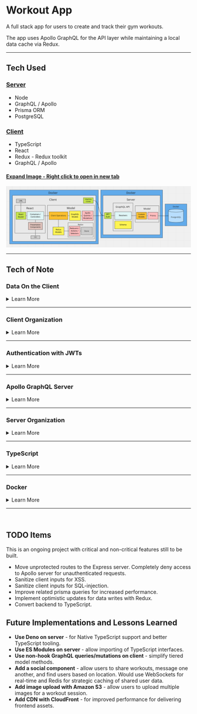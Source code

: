 # Workout App

A full stack app for users to create and track their gym workouts.

The app uses Apollo GraphQL for the API layer while maintaining a local data cache via Redux.

---

## Tech Used

### [Server](https://github.com/msolorio/workout-app)
- Node
- GraphQL / Apollo
- Prisma ORM
- PostgreSQL

### [Client](https://github.com/msolorio/workout-app-client)

- TypeScript
- React
- Redux - Redux toolkit
- GraphQL / Apollo

#### [Expand Image - Right click to open in new tab](https://raw.githubusercontent.com/msolorio/workout_app/main/readme-assets/workout-app-architecture.png)

![Workout app Architecture](./readme-assets/workout-app-architecture.png)

---

## Tech of Note

### Data On the Client

<details>
  <summary>Learn More</summary>

<br>

Handled data persistence with Apollo GraphQL and maintained a local cache of user data in Redux for data reads.
- Nearly instantaneous performance for data reads.
- Decreased load on the server based on app use.

<br>

#### [Expand Image - Right click to open in new tab](https://raw.githubusercontent.com/msolorio/workout_app/main/readme-assets/client-data-strategy.png)

![Workout app Architecture](./readme-assets/client-data-strategy.png)

### Reflections and Future Features
A Redux cache was a good fit here. Users read only their own data removing the risk of being out of sync with the DB. For the future, I would like to add a social component using Redis for caching shared data among users.

Apollo GraphQL offers caching and keeping a Redux cache was not needed. I chose to use Redux to practice coordinating the two data stores and allow for optimistic updates in the future.

</details>

---

### Client Organization

<details>
<summary>Learn More</summary>

<br>

Created separate abstractions for data and component UI, mimicking MVC.
- **Container components** - manage high-level coordination of page tasks.
- **Model layers** - handle implementation details of working with data.

<br>

#### [Expand Image - Right click to open in new tab](https://raw.githubusercontent.com/msolorio/workout_app/main/readme-assets/client-mvc.png)

![MVC architecture on the client](./readme-assets/client-mvc.png)

#### Redux and GraphQL Models
- Abstracts away vendor specific code for Apollo GraphQL and Redux
- Houses client-side error handling for Apollo GraphQL
- Uses React Hooks

#### Client Operations Models
- Manages implementation details of communicating between GraphQL and Redux
- Presents high level operations to the controllers
- Uses React Hooks

#### Container Components (Controllers)
- Retrieves data from URL
- Calls model methods for setting and retrieving data
- Manages local component state
- Handles events
- Handles redirects
- Pulls in UI and passes data

#### Presentation Components (View)
- Presents the data and styled UI

<br>

#### Code Example

#### Create Workout container component / controller

[See full code - right click to open in new tab](https://github.com/msolorio/workout_app_client/blob/main/src/pages/ShowWorkout/index.tsx)
```typescript
function CreateWorkout(): JSX.Element {
  const createWorkout = model.Workout.useCreateWorkout()

  const stateObj: State = {
    workoutId: null
  }

  const [state, setState] = useState(stateObj)


  const handleCreateWorkout = async (workoutData: WorkoutType) => {
    const createdWorkout: WorkoutType = await createWorkout(workoutData)

    if (createdWorkout.id) {
      setState({ workoutId: createdWorkout.id })
    }
  }

  if (state.workoutId) return <Redirect to={`/workouts/${state.workoutId}`} />

  return (
    <CreateWorkoutUi handleCreateWorkout={handleCreateWorkout} />
  )
}
```

---
#### Create Workout model method
`useCreateWorkout` creates a workout with Apollo GraphQL and stores in Redux. Hooks are used to manage model methods. In this case the hook returns a method to be invoked in an event handler.

[See full code - right click to open in new tab](https://github.com/msolorio/workout_app_client/blob/main/src/model/resources/Workout/index.ts)

```typescript
...
useCreateWorkout() {
  const createWorkoutGql = gql.Workout.useCreateWorkout()
  const createWorkoutRdx = rdx.Workout.useCreateWorkout()

  async function createWorkout(workoutData: WorkoutType): Promise<WorkoutOrErrorType> {
    const newWorkout = await createWorkoutGql(workoutData)

    if (!newWorkout.error) {
      createWorkoutRdx(newWorkout)
    }

    return newWorkout
  }

  return createWorkout
},
...
```

</details>

---

### Authentication with JWTs

<details>
  <summary>Learn More</summary>

  <br>

  Configured authentication with JWTs and HttpOnly Cookies.
  - Gaurded against XSS from accessing token.
  - Enabled stateless authentication with JWTs, eliminating the need to store session data server-side.
  - Revokes the HttpOnly cookie server-side upon logout.
  - Cookie is passed via HTTPS.
  - Cookie and token are short-lived, valid for only 24 hours.

  <br>

#### [Expand Image - Right click to open in new tab](https://raw.githubusercontent.com/msolorio/workout_app/main/readme-assets/auth-jwt.png)

![Auth with JWTs and HttpOnly Cookies](./readme-assets/auth-jwt.png)

</details>

---

### Apollo GraphQL Server

<details>
  <summary>Learn More</summary>

<br>

Set up 5-model GraphQL API, enabling flexibility in traversing of data.

<br>

#### [Expand Image - Right click to open in new tab](https://raw.githubusercontent.com/msolorio/workout_app/main/readme-assets/workout-app-erd.png)

![Workout App ERD](./readme-assets/workout-app-erd.png)

The client specifies the exact data it needs.

![GraphQL Request Response Example](./readme-assets/graph-ql.png)

#### Code Example
[Check out the resolvers dir for the GraphQL implementation - right click to open in new tab](https://github.com/msolorio/workout_app_server/tree/main/src/resolvers)

### Reflections and Future Features
Building the Apollo GraphQL server was intuitive and a joy. It is exciting to enable complete data flexibility. I'm interested in using GraphQL more and learning about the problems it solves in the real-world.

In the future I could add workout progress analysis features, where complex data fetching would be required. A feature could allow a user to see their progress overall, per workout, or per exercise.

</details>

---

### Server Organization

<details>
  <summary>Learn More</summary>

<br>

Decoupled the GraphQL API layer from data fetching layer.
- Allowing for easy repurposing of components.
- GraphQL could be switched out for a REST API.
- Prisma / Postgres model could be switched to accomodate a different database.

<br>

#### [Expand Image - Right click to open in new tab](https://raw.githubusercontent.com/msolorio/workout_app/main/readme-assets/server-org.png)

![Workout App ERD](./readme-assets/server-org.png)

#### Code Example


The Model method for creating a workout
- Abstracts away vendor specific code for Prisma.
- Manages multiple DB interactions involved with fullfilling single mutation.
- Closure wraps the model method and grant it error handling with `createHandledQuery`.

[See full code - right click to open in new tab](https://github.com/msolorio/workout_app_server/blob/main/src/model/Workout/methods/createWorkout.js)
```js
...
async function query({
  name,
  description,
  length,
  location,
  exercises,
  userId
}) {

  const newWorkout = await prisma.workout.create({
    data: {
      name: name,
      description: description,
      length: length,
      location: location,
      userId: Number(userId)
    }
  })

  if (exercises) {
    const formattedExercises = exercises.map(ex => {
      ex.workoutId = Number(newWorkout.id);
      return ex;
    })
  
    await prisma.exercise.createMany({
      data: formattedExercises
    })
  }

  return newWorkout;
}

const createWorkout = createHandledQuery(query)

return createWorkout
...
```
</details>

---

### TypeScript

<details>
  <summary>Learn More</summary>

<br>

The client is written entirely in TypeScript.

#### Lessons Learned
- Became more aware of creating uniformity and a clear type strategy for my codebase.
- Developed faster, catching subtle bugs early (often before they became bugs).

#### In-Progress
- Currently converting the backend to TypeScript.

</details>

---

### Docker

<details>
  <summary>Learn More</summary>

  <br>

Configured Dockerfiles for both server and client and configured a single Docker Compose file for server, client, and database.


#### Code Example

[See full code - right click to open in new tab](https://github.com/msolorio/workout_app/blob/main/docker-compose.yml)

```yml
version: "3.9"
services:
  workoutdb:
    image: postgres:latest
    container_name: workoutdb
    hostname: workoutdb
    ports:
      - 5432:5432
    environment:
      POSTGRES_USER: postgres
      POSTGRES_PASSWORD: postgres
      POSTGRES_DB: workout-app-dev
    volumes:
      - postgres-data:/var/lib/postgresql/data

  app:
    container_name: app
    build:
      context: ./server
      dockerfile: Dockerfile.dev
    depends_on:
      - workoutdb
    ports:
      - 4000:4000
    volumes:
      - ./server:/app
    command: npm run init-dev
    environment:
      DEVELOPMENT: true
      CLIENT_ENDPOINT: http://localhost:3000

  client:
    container_name: client
    build:
      context: ./client
      dockerfile: Dockerfile.dev
    ports:
      - 3000:3000
    environment:
      REACT_APP_API_ENDPOINT: http://localhost:4000
      FAST_REFRESH: false
    volumes:
      - ./client:/app


volumes:
  postgres-data:

```
</details>

---

<br>

## TODO Items
This is an ongoing project with critical and non-critical features still to be built.
- Move unprotected routes to the Express server. Completely deny access to Apollo server for unauthenticated requests.
- Sanitize client inputs for XSS.
- Sanitize client inputs for SQL-injection.
- Improve related prisma queries for increased performance.
- Implement optimistic updates for data writes with Redux.
- Convert backend to TypeScript.

## Future Implementations and Lessons Learned
- **Use Deno on server** - for Native TypeScript support and better TypeScript tooling.
- **Use ES Modules on server** - allow importing of TypeScript interfaces.
- **Use non-hook GraphQL queries/mutations on client** - simplify tiered model methods.
- **Add a social component** - allow users to share workouts, message one another, and find users based on location. Would use WebSockets for real-time and Redis for strategic caching of shared user data.
- **Add image upload with Amazon S3** - allow users to upload multiple images for a workout session.
- **Add CDN with CloudFront** - for improved performance for delivering frontend assets.
